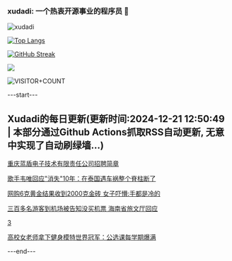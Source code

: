 ### xudadi: 一个热衷开源事业的程序员 👋

![xudadi](https://github-readme-stats-git-masterorgs-github-readme-stats-team.vercel.app/api?username=xudadi)

[![Top Langs](https://github-readme-stats.vercel.app/api/top-langs/?username=xudadi)](https://github.com/anuraghazra/github-readme-stats)

[![GitHub Streak](https://streak-stats.demolab.com?user=xudadi&locale=zh_Hans)](https://git.io/streak-stats)

![](https://raw.githubusercontent.com/xudadi/xudadi/main/assets/github-contribution-grid-snake.svg)

![VISITOR+COUNT](https://komarev.com/ghpvc/?username=xudadi&label=VISITOR+COUNT)


---start---

## Xudadi的每日更新(更新时间:2024-12-21 12:50:49 | 本部分通过Github Actions抓取RSS自动更新, 无意中实现了自动刷绿墙...)

[重庆蓝盾电子技术有限责任公司招聘简章](https://www.gongkaoleida.com/article/2239169)

[歌手韦唯回应"消失"10年：在泰国遇车祸整个脊柱断了](https://m.163.com/news/article/JJSIF1PD053469LG.html)

[网购6克黄金结果收到2000克金砖 女子吓懵:手都是冷的](https://m.163.com/news/article/JJSRMSIL053469LG.html)

[三百多名游客到机场被告知没买机票 海南省旅文厅回应](https://m.163.com/news/article/JJTQ7TLO0534A4SC.html)

[3](https://m.163.com/touch/news/sub/domestic)

[高校女老师拿下健身模特世界冠军：公选课每学期爆满](https://m.163.com/news/article/JJRT4IEP05149L32.html)

---end---

